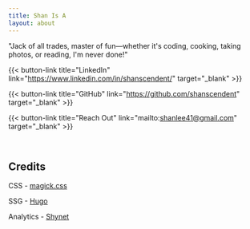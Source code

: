 ```yaml
---
title: Shan Is A
layout: about
---
```


<div class="center-text">
"Jack of all trades, master of fun—whether it's coding, cooking, taking photos, or reading, I'm never done!"
</div>

{{< button-link title="LinkedIn" link="https://www.linkedin.com/in/shanscendent/" target="_blank" >}}

{{< button-link title="GitHub" link="https://github.com/shanscendent" target="_blank" >}}

{{< button-link title="Reach Out" link="mailto:shanlee41@gmail.com" target="_blank" >}}

<br>

## Credits

CSS - [magick.css](https://css.winterveil.net/)

SSG - [Hugo](https://github.com/gohugoio/hugo)

Analytics - [Shynet](https://github.com/milesmcc/shynet) 
